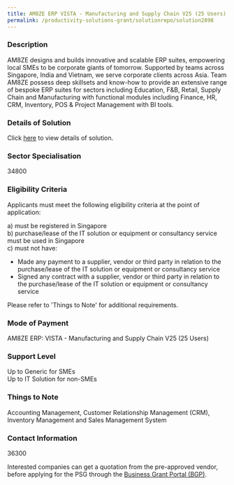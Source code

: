 ```yaml
---
title: AM8ZE ERP VISTA - Manufacturing and Supply Chain V25 (25 Users)
permalink: /productivity-solutions-grant/solutionrepo/solution2898
---
```


### Description

AM8ZE designs and builds innovative and scalable ERP suites, empowering local SMEs to be corporate giants of tomorrow. Supported by teams across Singapore, India and Vietnam, we serve corporate clients across Asia. Team AM8ZE possess deep skillsets and know-how to provide an extensive range of bespoke ERP suites for sectors including Education, F&B, Retail, Supply Chain and Manufacturing with functional modules including Finance, HR, CRM, Inventory, POS & Project Management with BI tools.

### Details of Solution

Click <a href='AM8ZE PTE LTD' target='_blank' rel='noopener'>here</a> to view details of solution.

### Sector Specialisation

34800

### Eligibility Criteria

Applicants must meet the following eligibility criteria at the point of application:

a) must be registered in Singapore <br>
b) purchase/lease of the IT solution or equipment or consultancy service must be used in Singapore <br>
c) must not have:
- Made any payment to a supplier, vendor or third party in relation to the purchase/lease of the IT solution or equipment or consultancy service
- Signed any contract with a supplier, vendor or third party in relation to the purchase/lease of the IT solution or equipment or consultancy service

Please refer to 'Things to Note' for additional requirements.

### Mode of Payment
AM8ZE ERP: VISTA - Manufacturing and Supply Chain V25 (25 Users)

### Support Level
Up to Generic for SMEs <br>
Up to IT Solution for non-SMEs

### Things to Note
Accounting Management, Customer Relationship Management (CRM), Inventory Management and Sales Management System

### Contact Information
36300

Interested companies can get a quotation from the pre-approved vendor, before applying for the PSG through the <a target='_blank' rel='noopener' href='https://www.businessgrants.gov.sg/'>Business Grant Portal (BGP)</a>.
